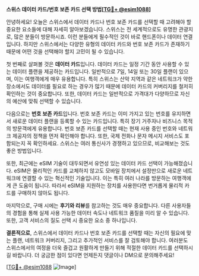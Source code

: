 **스위스 데이터 카드/번호 보존 카드 선택 방법[[TG💪+ @esim1088](https://t.me/s/esim1088)]**

안녕하세요! 오늘은 스위스에서 데이터 카드나 번호 보존 카드를 선택할 때 고려해야 할 중요한 요소들에 대해 자세히 알아보겠습니다. 스위스는 전 세계적으로도 유명한 관광지로, 많은 분들이 방문하시죠. 이런 분들에게 필수적인 것이 바로 핸드폰이나 데이터 연결입니다. 하지만 스위스에서는 다양한 유형의 데이터 카드와 번호 보존 카드가 존재하기 때문에 어떤 것을 선택해야 할지 고민이 될 수 있습니다.

첫 번째로 살펴볼 것은 **데이터 카드**입니다. 데이터 카드는 일정 기간 동안 사용할 수 있는 데이터 플랜을 제공하는 카드입니다. 일반적으로 7일, 14일 또는 30일 플랜이 있으며, 이는 여행객에게 매우 유용합니다. 특히 스위스는 산악 지역과 같은 네트워크가 약한 장소에서도 데이터를 필요로 하는 경우가 많기 때문에 데이터 카드의 커버리지를 철저히 확인하는 것이 중요합니다. 또한, 데이터 카드는 일반적으로 가격대가 다양하므로 자신의 예산에 맞춰 선택할 수 있습니다.

다음으로는 **번호 보존 카드**입니다. 번호 보존 카드는 이미 가지고 있는 번호를 유지하면서 새로운 데이터 플랜을 등록할 수 있는 카드입니다. 특히 장기 거주자나 비즈니스 목적의 방문객에게 유용합니다. 번호 보존 카드를 선택할 때는 현재 사용 중인 번호와 네트워크 제공자의 정책을 먼저 확인해야 합니다. 또한, 국제 전화나 문자 메시지 서비스도 포함되는지 꼭 확인하세요. 스위스는 여러 통신사가 경쟁하고 있으므로, 비교해보는 것도 좋은 방법입니다.

또한, 최근에는 eSIM 기술이 대두되면서 유연성 있는 데이터 카드 선택이 가능해졌습니다. eSIM은 물리적인 카드를 교체하지 않고도 모바일 장치에서 설정만으로 새로운 네트워크에 연결할 수 있는 혁신적인 기술입니다. 이는 특히 여러 나라를 방문하는 여행객에게 큰 도움이 됩니다. 따라서 eSIM을 지원하는 장치를 사용한다면 번거롭게 물리적 카드를 구매하지 않아도 됩니다.

마지막으로, 구매 시에는 **후기와 리뷰**를 참고하는 것도 매우 중요합니다. 다른 사용자들의 경험을 통해 실제 사용 가능한 데이터 속도나 네트워크 품질을 미리 알 수 있습니다. 또한, 고객 서비스의 질도 선택 시 중요한 요소 중 하나입니다.

**결론적으로**, 스위스에서 데이터 카드나 번호 보존 카드를 선택할 때는 자신의 필요에 맞는 플랜, 네트워크 커버리지, 그리고 추가적인 서비스를 잘 검토해야 합니다. 여러분도 스위스에서의 여정을 더욱 즐겁고 원활하게 만들기 위해 적절한 데이터 카드를 선택하시길 바랍니다. 더 궁금한 점이 있다면 언제든지 댓글이나 DM으로 문의해주세요! 

[[TG💪+ @esim1088](https://t.me/s/esim1088) ![Image](https://i.postimg.cc/Y0z9fWf4/image.png)]
